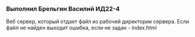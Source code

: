 ### Выполнил Брельгин Василий ИД22-4


Веб сервер, который отдает файл из рабочей директории сервера.
Если файл не найден выходит ошибка, если не задан - index.html